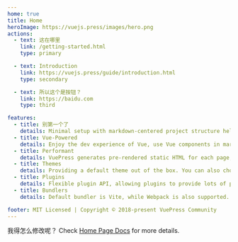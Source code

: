```yaml
---
home: true
title: Home
heroImage: https://vuejs.press/images/hero.png
actions:
  - text: 这在哪里
    link: /getting-started.html
    type: primary

  - text: Introduction
    link: https://vuejs.press/guide/introduction.html
    type: secondary

  - text: 所以这个是按钮？
    link: https://baidu.com
    type: third

features:
  - title: 别第一个了
    details: Minimal setup with markdown-centered project structure helps you focus on writing.
  - title: Vue-Powered
    details: Enjoy the dev experience of Vue, use Vue components in markdown, and develop custom themes with Vue.
  - title: Performant
    details: VuePress generates pre-rendered static HTML for each page, and runs as an SPA once a page is loaded.
  - title: Themes
    details: Providing a default theme out of the box. You can also choose a community theme or create your own one.
  - title: Plugins
    details: Flexible plugin API, allowing plugins to provide lots of plug-and-play features for your site.
  - title: Bundlers
    details: Default bundler is Vite, while Webpack is also supported. Choose the one you like!

footer: MIT Licensed | Copyright © 2018-present VuePress Community
---
```


我得怎么修改呢？
Check [Home Page Docs][default-theme-home] for more details.

[default-theme-home]: https://vuejs.press/reference/default-theme/frontmatter.html#home-page
